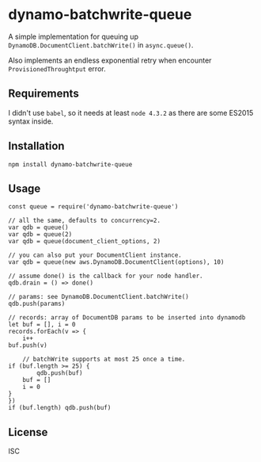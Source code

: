 # dynamo-batchwrite-queue

A simple implementation for queuing up `DynamoDB.DocumentClient.batchWrite()` in `async.queue()`.

Also implements an endless exponential retry when encounter `ProvisionedThroughtput` error.

## Requirements

I didn't use `babel`, so it needs at least `node 4.3.2` as there are some ES2015 syntax inside.

## Installation

`npm install dynamo-batchwrite-queue`

## Usage

    const queue = require('dynamo-batchwrite-queue')

    // all the same, defaults to concurrency=2.
    var qdb = queue()
    var qdb = queue(2)
    var qdb = queue(document_client_options, 2)

    // you can also put your DocumentClient instance.
    var qdb = queue(new aws.DynamoDB.DocumentClient(options), 10)

    // assume done() is the callback for your node handler.
    qdb.drain = () => done()

    // params: see DynamoDB.DocumentClient.batchWrite()
    qdb.push(params)

    // records: array of DocumentDB params to be inserted into dynamodb
    let buf = [], i = 0
    records.forEach(v => {
        i++
	buf.push(v)

        // batchWrite supports at most 25 once a time.
	if (buf.length >= 25) {
            qdb.push(buf)
	    buf = []
	    i = 0
	}
    })
    if (buf.length) qdb.push(buf)

## License

ISC
